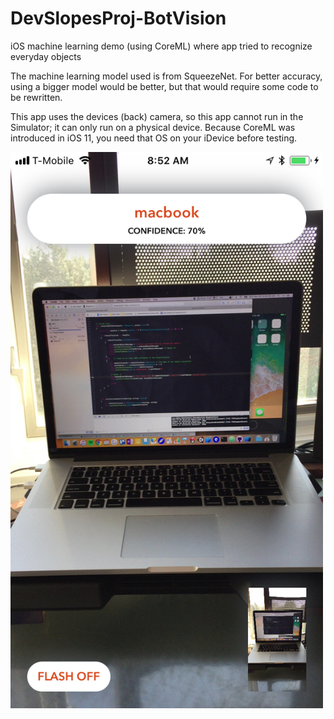 # DevSlopesProj-BotVision
iOS machine learning demo (using CoreML) where app tried to recognize everyday objects

The machine learning model used is from SqueezeNet. For better accuracy, using a bigger model would be better, but that would require some code to be rewritten.

This app uses the devices (back) camera, so this app cannot run in the Simulator; it can only run on a physical device. Because CoreML was introduced in iOS 11, you need that OS on your iDevice before testing.

<img src="screenshot.jpeg" alt="Camera Screen" width="500"/>